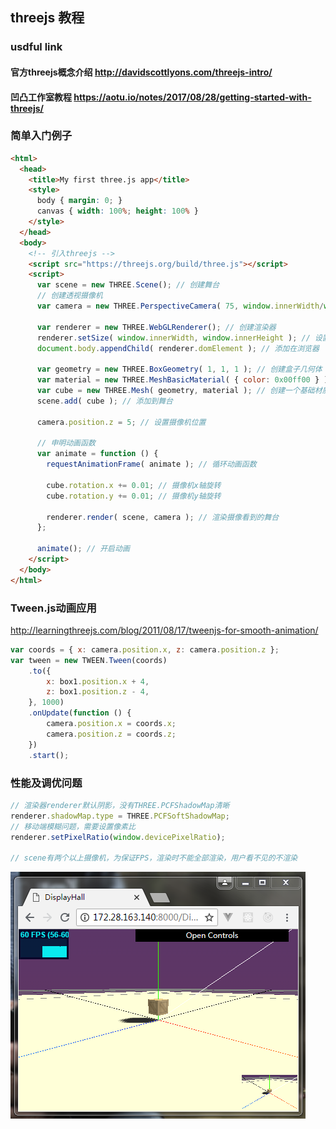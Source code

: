 ## threejs 教程

### usdful link
#### 官方threejs概念介绍 http://davidscottlyons.com/threejs-intro/
#### 凹凸工作室教程 https://aotu.io/notes/2017/08/28/getting-started-with-threejs/

### 简单入门例子
```html
<html>
  <head>
    <title>My first three.js app</title>
    <style>
      body { margin: 0; }
      canvas { width: 100%; height: 100% }
    </style>
  </head>
  <body>
    <!-- 引入threejs -->
    <script src="https://threejs.org/build/three.js"></script> 
    <script>
      var scene = new THREE.Scene(); // 创建舞台
      // 创建透视摄像机
      var camera = new THREE.PerspectiveCamera( 75, window.innerWidth/window.innerHeight, 0.1, 1000 );

      var renderer = new THREE.WebGLRenderer(); // 创建渲染器
      renderer.setSize( window.innerWidth, window.innerHeight ); // 设置渲染器大小
      document.body.appendChild( renderer.domElement ); // 添加在浏览器

      var geometry = new THREE.BoxGeometry( 1, 1, 1 ); // 创建盒子几何体
      var material = new THREE.MeshBasicMaterial( { color: 0x00ff00 } ); // 创建基础材质
      var cube = new THREE.Mesh( geometry, material ); // 创建一个基础材质正方体
      scene.add( cube ); // 添加到舞台

      camera.position.z = 5; // 设置摄像机位置

      // 申明动画函数
      var animate = function () {
        requestAnimationFrame( animate ); // 循环动画函数

        cube.rotation.x += 0.01; // 摄像机x轴旋转
        cube.rotation.y += 0.01; // 摄像机y轴旋转

        renderer.render( scene, camera ); // 渲染摄像看到的舞台
      };

      animate(); // 开启动画
    </script>
  </body>
</html>
```

### Tween.js动画应用
http://learningthreejs.com/blog/2011/08/17/tweenjs-for-smooth-animation/
```javascript
var coords = { x: camera.position.x, z: camera.position.z };
var tween = new TWEEN.Tween(coords)
    .to({
        x: box1.position.x + 4,
        z: box1.position.z - 4,
    }, 1000)
    .onUpdate(function () {
        camera.position.x = coords.x;
        camera.position.z = coords.z;
    })
    .start();
```

### 性能及调优问题

```js
// 渲染器renderer默认阴影，没有THREE.PCFShadowMap清晰
renderer.shadowMap.type = THREE.PCFSoftShadowMap;
// 移动端模糊问题，需要设置像素比
renderer.setPixelRatio(window.devicePixelRatio);

// scene有两个以上摄像机，为保证FPS，渲染时不能全部渲染，用户看不见的不渲染
```
![Alt text](./shareExperience/globalCamera.png "scene有两个以上摄像机，为保证FPS，渲染时不能全部渲染，用户看不见的不渲染")
<!-- ![avatar](./shareExperience/globalCamera.png) -->
